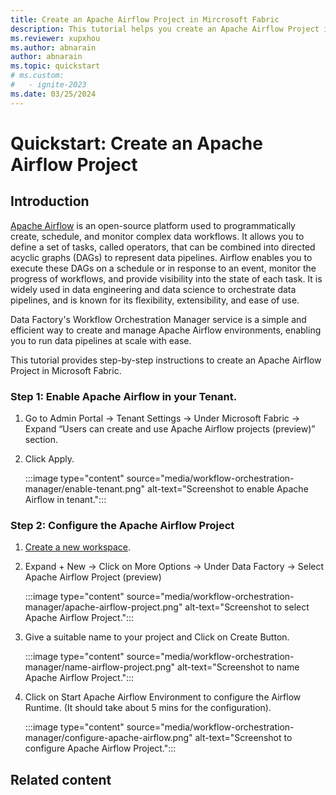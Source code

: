 ```yaml
---
title: Create an Apache Airflow Project in Mircrosoft Fabric
description: This tutorial helps you create an Apache Airflow Project in Microsoft Fabric.
ms.reviewer: xupxhou
ms.author: abnarain
author: abnarain
ms.topic: quickstart
# ms.custom:
#   - ignite-2023
ms.date: 03/25/2024
---
```


# Quickstart: Create an Apache Airflow Project

## Introduction
[Apache Airflow](https://airflow.apache.org/) is an open-source platform used to programmatically create, schedule, and monitor complex data workflows. It allows you to define a set of tasks, called operators, that can be combined into directed acyclic graphs (DAGs) to represent data pipelines. Airflow enables you to execute these DAGs on a schedule or in response to an event, monitor the progress of workflows, and provide visibility into the state of each task. It is widely used in data engineering and data science to orchestrate data pipelines, and is known for its flexibility, extensibility, and ease of use.

Data Factory's Workflow Orchestration Manager service is a simple and efficient way to create and manage Apache Airflow environments, enabling you to run data pipelines at scale with ease.

This tutorial provides step-by-step instructions to create an Apache Airflow Project in Microsoft Fabric.

### Step 1: Enable Apache Airflow in your Tenant.

1. Go to Admin Portal -> Tenant Settings -> Under Microsoft Fabric -> Expand “Users can create and use Apache Airflow projects (preview)” section.
2. Click Apply.

   :::image type="content" source="media/workflow-orchestration-manager/enable-tenant.png" alt-text="Screenshot to enable Apache Airflow in tenant.":::

### Step 2: Configure the Apache Airflow Project

1. [Create a new workspace](~/docs/get-started/create-workspaces.md).
2. Expand + New -> Click on More Options -> Under Data Factory -> Select Apache Airflow Project (preview)

   :::image type="content" source="media/workflow-orchestration-manager/apache-airflow-project.png" alt-text="Screenshot to select Apache Airflow Project.":::

3. Give a suitable name to your project and Click on Create Button.

   :::image type="content" source="media/workflow-orchestration-manager/name-airflow-project.png" alt-text="Screenshot to name Apache Airflow Project.":::

4. Click on Start Apache Airflow Environment to configure the Airflow Runtime. (It should take about 5 mins for the configuration).

   :::image type="content" source="media/workflow-orchestration-manager/configure-apache-airflow.png" alt-text="Screenshot to configure Apache Airflow Project.":::

## Related content

<!-- * Read about [workspaces](workspaces.md) -->